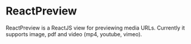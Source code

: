 # ReactPreview
ReactPreview is a ReactJS view for previewing media URLs. Currently it supports image, pdf and video (mp4, youtube, vimeo).